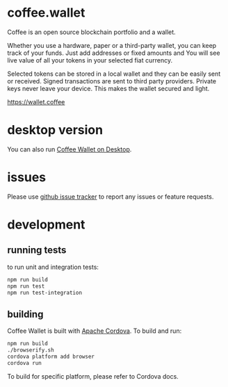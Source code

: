 # coffee.wallet

Coffee is an open source blockchain portfolio and a wallet.

Whether you use a hardware, paper or a third-party wallet, you can keep track of your funds. Just add addresses or fixed amounts and You will see live value of all your tokens in your selected fiat currency.

Selected tokens can be stored in a local wallet and they can be easily sent or received. Signed transactions are sent to third party providers. Private keys never leave your device. This makes the wallet secured and light.

https://wallet.coffee

# desktop version

You can also run [Coffee Wallet on Desktop](https://github.com/fsw/coffee.wallet/wiki/Coffee-Wallet-on-Desktop).

# issues

Please use [github issue tracker](https://github.com/fsw/coffee.wallet/issues) to report any issues or feature requests.

# development

## running tests

to run unit and integration tests:

```bash
npm run build
npm run test
npm run test-integration
```

## building

Coffee Wallet is built with [Apache Cordova](https://cordova.apache.org/).
To build and run:

```bash
npm run build
./browserify.sh
cordova platform add browser
cordova run
```

To build for specific platform, please refer to Cordova docs.

